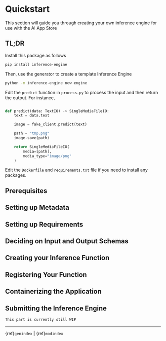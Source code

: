 # Quickstart
This section will guide you through creating your own inference engine for use with the AI App Store

## TL;DR
Install this package as follows
```bash
pip install inference-engine
```

Then, use the generator to create a template Inference Engine
```bash
python -m inference-engine new engine
```

Edit the `predict` function in `process.py` to process the input and then return the output. For instance,

```python

def predict(data: TextIO) -> SingleMediaFileIO:
    text = data.text

    image = fake_client.predict(text)

    path = "tmp.png"
    image.save(path)

    return SingleMediaFileIO(
        media=[path],
        media_type="image/png"
    )

```

Edit the `Dockerfile` and `requirements.txt` file if you need to install any packages.

## Prerequisites


## Setting up Metadata

## Setting up Requirements

## Deciding on Input and Output Schemas


## Creating your Inference Function

## Registering Your Function

## Containerizing the Application


## Submitting the Inference Engine

```{warning}
This part is currently still WIP
```

---
{ref}`genindex` | {ref}`modindex`
